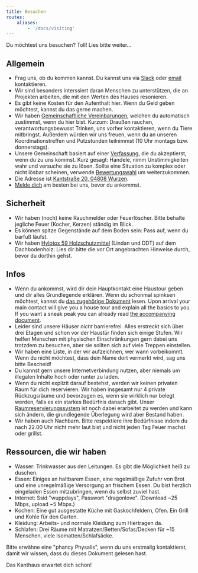 ```yaml
---
title: Besuchen
routes:
    aliases:
        - '/docs/visiting'
---
```


Du möchtest uns besuchen? Toll! Lies bitte weiter...

## Allgemein

- Frag uns, ob du kommen kannst. Du kannst uns via [Slack](https://slackin.yunity.org) oder [email](mailto:info@kanthaus.online) kontaktieren.
- Wir sind besonders interssiert daran Menschen zu unterstützen, die an Projekten arbeiten, die mit den Werten des Hauses resonieren.
- Es gibt keine Kosten für den Aufenthalt hier. Wenn du Geld geben möchtest, kannst du das gerne machen.
- Wir haben [Gemeinschaftliche Vereinbarungen](/governance/collectiveagreements), welchen du automatisch zustimmst, wenn du hier bist. Kurzum: Draußen rauchen, verantwortungsbewusst Trinken, uns vorher kontaktieren, wenn du Tiere mitbringst. Außerdem würden wir uns freuen, wenn du an unseren Koordinationstreffen und Putzstunden teilnimmst (10 Uhr montags bzw. donnerstags).
- Unsere Gemeinschaft basiert auf einer [Verfassung](/governance/constitution), die du akzeptierst, wenn du zu uns kommst. Kurz gesagt: Handele, nimm Unstimmigkeiten wahr und versuche sie zu lösen. Sollte eine Situation zu komplex oder nicht lösbar scheinen, verwende [Bewertungswahl](/governance/constitution/#8c-score-voting) um weiterzukommen.
- Die Adresse ist [Kantstraße 20, 04808 Wurzen](https://www.openstreetmap.org/search?query=20%20kantstrasse%20wurzen#map=19/51.36711/12.74075&layers=N).
- [Melde dich](/contact) am besten bei uns, bevor du ankommst.

## Sicherheit

- Wir haben (noch) keine Rauchmelder oder Feuerlöscher. Bitte behalte jegliche Feuer (Kocher, Kerzen) ständig im Blick.
- Es können spitze Gegenstände auf dem Boden sein: Pass auf, wenn du barfuß läufst.
- Wir haben [Hylotox 59 Holzschutzmittel](https://de.wikipedia.org/wiki/Hylotox) (Lindan und DDT) auf dem Dachbodenholz: Lies dir bitte die vor Ort angebrachten Hinweise durch, bevor du dorthin gehst.

## Infos
- Wenn du ankommst, wird dir dein Hauptkontakt eine Haustour geben und dir alles Grundlegende erklären. Wenn du schonmal spinksen möchtest, kannst du [das zugehörige Dokument](visiTour) lesen.
Upon arrival your main contact will give you a house tour and explain all the basics to you. If you want a sneak peak you can already read [the accompanying document](visiTour).
- Leider sind unsere Häuser _nicht_ barrierefrei. Alles erstreckt sich über drei Etagen und schon vor der Haustür finden sich einige Stufen. Wir helfen Menschen mit physischen Einschränkungen gern dabei uns trotzdem zu besuchen, aber sie sollten sich auf viele Treppen einstellen.
- Wir haben eine Liste, in der wir aufzeichnen, wer wann vorbeikommt. Wenn du nicht möchtest, dass dein Name dort vermerkt wird, sag uns bitte Bescheid!
- Du kannst gern unsere Internetverbindung nutzen, aber niemals um illegalen Inhalte hoch oder runter zu laden.
- Wenn du nicht explizit darauf bestehst, werden wir keinen privaten Raum für dich reservieren. Wir haben insgesamt nur 4 private Rückzugsräume und bevorzugen es, wenn sie wirklich nur belegt werden, falls es ein starkes Bedürfnis danach gibt. Unser [Raumreservierungssystem](https://gitlab.com/kanthaus/kanthaus-public/blob/master/drafts/privateRoomBooking.md) ist noch dabei erarbeitet zu werden und kann sich ändern, die grundlegende Überlegung wird aber Bestand haben.
- Wir haben auch Nachbarn. Bitte respektiere ihre Bedürfnisse indem du nach 22.00 Uhr nicht mehr laut bist und nicht jeden Tag Feuer machst oder grillst.

## Ressourcen, die wir haben

- Wasser: Trinkwasser aus den Leitungen. Es gibt die Möglichkeit heiß zu duschen.
- Essen: Einiges an haltbarem Essen, eine regelmäßige Zufuhr von Brot und eine unregelmäßige Versorgung an frischem Essen. Du bist herzlich eingeladen Essen mitzubringen, wenn du selbst zuviel hast.
- Internet: Ssid "wuppdays", Passwort "dragonlove". (Download ~25 Mbps, upload ~5 Mbps.)
- Kochen: Eine gut ausgestatte Küche mit Gaskochfeldern, Ofen. Ein Grill und Kohle für den Garten.
- Kleidung: Arbeits- und normale Kleidung zum Hiertragen da.
- Schlafen: Drei Räume mit Matratzen/Betten/Sofas/Decken für ~15 Menschen, viele Isomatten/Schlafsäcke.

Bitte erwähne eine "phancy Physalis", wenn du uns erstmalig kontaktierst, damit wir wissen, dass du dieses Dokument gelesen hast.

Das Kanthaus erwartet dich schon!
